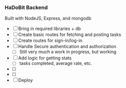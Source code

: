 ### HaDoBit Backend
Built with NodeJS, Express, and mongodb

* [ ] Bring in required libraries + db
* [ ] Create basic routes for fetching and posting tasks
* [ ] Create routes for sign-in/log-in
* [ ] Handle Secure authentication and authorization
  * [ ] Still very much a work in progress, but working
* [ ] Add logic for getting stats
  * [ ] tasks completed, average rate, etc.
* [ ]
* [ ]
* [ ] Deploy
